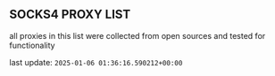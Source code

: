 ## SOCKS4 PROXY LIST

all proxies in this list were collected from open sources and tested for functionality

last update: `2025-01-06 01:36:16.590212+00:00`
